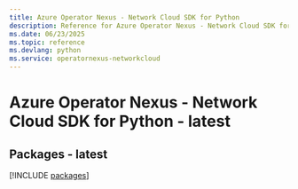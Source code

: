 ```yaml
---
title: Azure Operator Nexus - Network Cloud SDK for Python
description: Reference for Azure Operator Nexus - Network Cloud SDK for Python
ms.date: 06/23/2025
ms.topic: reference
ms.devlang: python
ms.service: operatornexus-networkcloud
---
```

# Azure Operator Nexus - Network Cloud SDK for Python - latest
## Packages - latest
[!INCLUDE [packages](operator-nexus---network-cloud-index.md)]